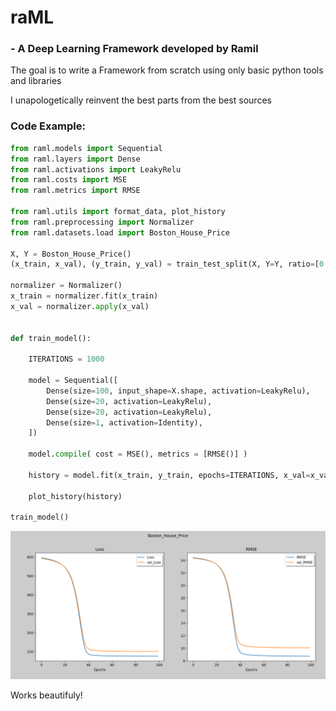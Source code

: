 
# raML 
### - A Deep Learning Framework developed by Ramil

The goal is to write a Framework from scratch using only basic python tools and libraries

I unapologetically reinvent the best parts from the best sources


### Code Example:

```python
from raml.models import Sequential
from raml.layers import Dense
from raml.activations import LeakyRelu
from raml.costs import MSE
from raml.metrics import RMSE

from raml.utils import format_data, plot_history
from raml.preprocessing import Normalizer
from raml.datasets.load import Boston_House_Price 

X, Y = Boston_House_Price()
(x_train, x_val), (y_train, y_val) = train_test_split(X, Y=Y, ratio=[0.7, 0.3], shuffle=True)

normalizer = Normalizer()
x_train = normalizer.fit(x_train)
x_val = normalizer.apply(x_val)


def train_model():

    ITERATIONS = 1000
    
    model = Sequential([
        Dense(size=100, input_shape=X.shape, activation=LeakyRelu),
        Dense(size=20, activation=LeakyRelu),
        Dense(size=20, activation=LeakyRelu),
        Dense(size=1, activation=Identity),
    ])
    
    model.compile( cost = MSE(), metrics = [RMSE()] )

    history = model.fit(x_train, y_train, epochs=ITERATIONS, x_val=x_val, y_val=y_val)

    plot_history(history)

train_model()
```

![History Plots](https://github.com/Mathemmagician/raML/blob/master/imgs/raML_3_Boston_Housing_Price.png?raw=true "History")


Works beautifuly!
